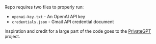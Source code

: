 Repo requires two files to properly run:
  - `openai-key.txt` - An OpenAI API key
  - `credentials.json` - Gmail API credential document

Inspiration and credit for a large part of the code goes to the [PrivateGPT](https://github.com/imartinez/privateGPT) project.